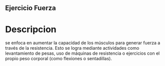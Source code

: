 ## Ejercicio Fuerza

# Descripcion
se enfoca en aumentar la capacidad de los músculos para generar fuerza a través de la resistencia. Esto se logra mediante actividades como levantamiento de pesas, uso de máquinas de resistencia o ejercicios con el propio peso corporal (como flexiones o sentadillas).